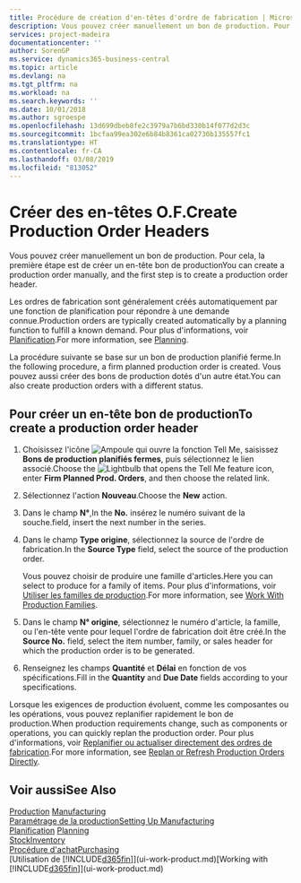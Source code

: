 ```yaml
---
title: Procédure de création d'en-têtes d'ordre de fabrication | Microsoft Docs
description: Vous pouvez créer manuellement un bon de production. Pour cela, la première étape est de créer un en-tête bon de production
services: project-madeira
documentationcenter: ''
author: SorenGP
ms.service: dynamics365-business-central
ms.topic: article
ms.devlang: na
ms.tgt_pltfrm: na
ms.workload: na
ms.search.keywords: ''
ms.date: 10/01/2018
ms.author: sgroespe
ms.openlocfilehash: 13d699dbeb8fe2c3979a7b6bd330b14f077d2d3c
ms.sourcegitcommit: 1bcfaa99ea302e6b84b8361ca02730b135557fc1
ms.translationtype: HT
ms.contentlocale: fr-CA
ms.lasthandoff: 03/08/2019
ms.locfileid: "813052"
---
```

# <a name="create-production-order-headers"></a><span data-ttu-id="516b1-103">Créer des en-têtes O.F.</span><span class="sxs-lookup"><span data-stu-id="516b1-103">Create Production Order Headers</span></span>
<span data-ttu-id="516b1-104">Vous pouvez créer manuellement un bon de production. Pour cela, la première étape est de créer un en-tête bon de production</span><span class="sxs-lookup"><span data-stu-id="516b1-104">You can create a production order manually, and the first step is to create a production order header.</span></span>

<span data-ttu-id="516b1-105">Les ordres de fabrication sont généralement créés automatiquement par une fonction de planification pour répondre à une demande connue.</span><span class="sxs-lookup"><span data-stu-id="516b1-105">Production orders are typically created automatically by a planning function to fulfill a known demand.</span></span> <span data-ttu-id="516b1-106">Pour plus d'informations, voir [Planification](production-planning.md).</span><span class="sxs-lookup"><span data-stu-id="516b1-106">For more information, see [Planning](production-planning.md).</span></span>   

<span data-ttu-id="516b1-107">La procédure suivante se base sur un bon de production planifié ferme.</span><span class="sxs-lookup"><span data-stu-id="516b1-107">In the following procedure, a firm planned production order is created.</span></span> <span data-ttu-id="516b1-108">Vous pouvez aussi créer des bons de production dotés d'un autre état.</span><span class="sxs-lookup"><span data-stu-id="516b1-108">You can also create production orders with a different status.</span></span>  

## <a name="to-create-a-production-order-header"></a><span data-ttu-id="516b1-109">Pour créer un en-tête bon de production</span><span class="sxs-lookup"><span data-stu-id="516b1-109">To create a production order header</span></span>  
1.  <span data-ttu-id="516b1-110">Choisissez l'icône ![Ampoule qui ouvre la fonction Tell Me](media/ui-search/search_small.png "Dites-moi ce que vous voulez faire"), saisissez **Bons de production planifiés fermes**, puis sélectionnez le lien associé.</span><span class="sxs-lookup"><span data-stu-id="516b1-110">Choose the ![Lightbulb that opens the Tell Me feature](media/ui-search/search_small.png "Tell me what you want to do") icon, enter **Firm Planned Prod. Orders**, and then choose the related link.</span></span>  
2.  <span data-ttu-id="516b1-111">Sélectionnez l'action **Nouveau**.</span><span class="sxs-lookup"><span data-stu-id="516b1-111">Choose the **New** action.</span></span>  
3.  <span data-ttu-id="516b1-112">Dans le champ **N°**,</span><span class="sxs-lookup"><span data-stu-id="516b1-112">In the **No.**</span></span> <span data-ttu-id="516b1-113">insérez le numéro suivant de la souche.</span><span class="sxs-lookup"><span data-stu-id="516b1-113">field, insert the next number in the series.</span></span>  
4.  <span data-ttu-id="516b1-114">Dans le champ **Type origine**, sélectionnez la source de l'ordre de fabrication.</span><span class="sxs-lookup"><span data-stu-id="516b1-114">In the **Source Type** field, select the source of the production order.</span></span>

    <span data-ttu-id="516b1-115">Vous pouvez choisir de produire une famille d'articles.</span><span class="sxs-lookup"><span data-stu-id="516b1-115">Here you can select to produce for a family of items.</span></span> <span data-ttu-id="516b1-116">Pour plus d'informations, voir [Utiliser les familles de production](production-how-work-family.md).</span><span class="sxs-lookup"><span data-stu-id="516b1-116">For more information, see [Work With Production Families](production-how-work-family.md).</span></span>
5.  <span data-ttu-id="516b1-117">Dans le champ **N° origine**, sélectionnez le numéro d'article, la famille, ou l'en-tête vente pour lequel l'ordre de fabrication doit être créé.</span><span class="sxs-lookup"><span data-stu-id="516b1-117">In the **Source No.** field, select the item number, family, or sales header for which the production order is to be generated.</span></span>  
6.  <span data-ttu-id="516b1-118">Renseignez les champs **Quantité** et **Délai** en fonction de vos spécifications.</span><span class="sxs-lookup"><span data-stu-id="516b1-118">Fill in the **Quantity** and **Due Date** fields according to your specifications.</span></span>  

<span data-ttu-id="516b1-119">Lorsque les exigences de production évoluent, comme les composantes ou les opérations, vous pouvez replanifier rapidement le bon de production.</span><span class="sxs-lookup"><span data-stu-id="516b1-119">When production requirements change, such as components or operations, you can quickly replan the production order.</span></span> <span data-ttu-id="516b1-120">Pour plus d'informations, voir [Replanifier ou actualiser directement des ordres de fabrication](production-how-to-replan-refresh-production-orders.md).</span><span class="sxs-lookup"><span data-stu-id="516b1-120">For more information, see [Replan or Refresh Production Orders Directly](production-how-to-replan-refresh-production-orders.md).</span></span> 

## <a name="see-also"></a><span data-ttu-id="516b1-121">Voir aussi</span><span class="sxs-lookup"><span data-stu-id="516b1-121">See Also</span></span>  
<span data-ttu-id="516b1-122">[Production](production-manage-manufacturing.md)  </span><span class="sxs-lookup"><span data-stu-id="516b1-122">[Manufacturing](production-manage-manufacturing.md)  </span></span>  
[<span data-ttu-id="516b1-123">Paramétrage de la production</span><span class="sxs-lookup"><span data-stu-id="516b1-123">Setting Up Manufacturing</span></span>](production-configure-production-processes.md)  
<span data-ttu-id="516b1-124">[Planification](production-planning.md)    </span><span class="sxs-lookup"><span data-stu-id="516b1-124">[Planning](production-planning.md)    </span></span>  
[<span data-ttu-id="516b1-125">Stock</span><span class="sxs-lookup"><span data-stu-id="516b1-125">Inventory</span></span>](inventory-manage-inventory.md)  
[<span data-ttu-id="516b1-126">Procédure d'achat</span><span class="sxs-lookup"><span data-stu-id="516b1-126">Purchasing</span></span>](purchasing-manage-purchasing.md)  
<span data-ttu-id="516b1-127">[Utilisation de [!INCLUDE[d365fin](includes/d365fin_md.md)]](ui-work-product.md)</span><span class="sxs-lookup"><span data-stu-id="516b1-127">[Working with [!INCLUDE[d365fin](includes/d365fin_md.md)]](ui-work-product.md)</span></span>
